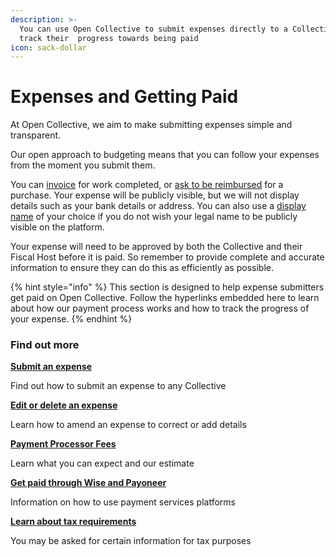 ```yaml
---
description: >-
  You can use Open Collective to submit expenses directly to a Collective and
  track their  progress towards being paid
icon: sack-dollar
---
```


# Expenses and Getting Paid

At Open Collective, we aim to make submitting expenses simple and transparent.

Our open approach to budgeting means that you can follow your expenses from the moment you submit them.&#x20;

You can [invoice](submitting-expenses/) for work completed, or [ask to be reimbursed](submitting-expenses/submitting-a-reimbursement.md) for a purchase. Your expense will be publicly visible, but we will not display details such as your bank details or address. You can also use a [display name](https://documentation.opencollective.com/getting-started/setting-up-your-account#your-display-and-legal-names) of your choice if you do not wish your legal name to be publicly visible on the platform.

Your expense will need to be approved by both the Collective and their Fiscal Host before it is paid. So remember to provide complete and accurate information to ensure they can do this as efficiently as possible.

{% hint style="info" %}
This section is designed to help expense submitters get paid on Open Collective. Follow the hyperlinks embedded here to learn about how our payment process works and how to track the progress of your expense.
{% endhint %}

### Find out more

[**Submit an expense**](submitting-expenses/)

Find out how to submit an expense to any Collective

[**Edit or delete an expense**](editing-an-expense.md)

Learn how to amend an expense to correct or add details

[**Payment Processor Fees**](payment-processor-fees.md)

Learn what you can expect and our estimate

[**Get paid through Wise and Payoneer**](getting-paid-through-wise.md)

Information on how to use payment services platforms

[**Learn about tax requirements**](understanding-tax-requirements.md)

You may be asked for certain information for tax purposes
